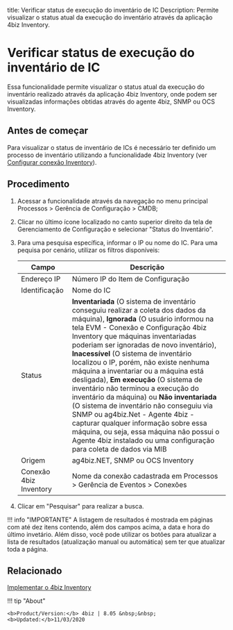 title: Verificar status de execução do inventário de IC
Description: Permite visualizar o status atual da execução do inventário através da aplicação 4biz Inventory.

# Verificar status de execução do inventário de IC

Essa funcionalidade permite visualizar o status atual da execução do inventário realizado através da aplicação 4biz Inventory, onde podem ser visualizadas informações obtidas através do agente 4biz, SNMP ou OCS Inventory.

## Antes de começar

Para visualizar o status de inventário de ICs é necessário ter definido um processo de inventário utilizando a funcionalidade 4biz Inventory (ver [Configurar conexão Inventory][1]).

## Procedimento

1.  Acessar a funcionalidade através da navegação no menu principal
    Processos > Gerência de Configuração > CMDB;

2.  Clicar no último ícone localizado no canto superior direito da tela de
    Gerenciamento de Configuração e selecionar "Status do Inventário".

3.  Para uma pesquisa específica, informar o IP ou nome do IC. Para uma pequisa por cenário, utilizar os filtros disponíveis:

    | Campo | Descrição |
    |-------|-----------|
    |Endereço IP| Número IP do Item de Configuração|
    |Identificação|Nome do IC|
    |Status|**Inventariada** (O sistema de inventário conseguiu realizar a coleta dos dados da máquina), **Ignorada** (O usuário informou na tela EVM - Conexão e Configuração 4biz Inventory que máquinas inventariadas poderiam ser ignoradas de novo inventário), **Inacessível** (O sistema de inventário localizou o IP, porém, não existe nenhuma máquina a inventariar ou a máquina está desligada), **Em execução** (O sistema de inventário não terminou a execução do inventário da máquina) ou **Não inventariada** (O sistema de inventário não conseguiu via SNMP ou ag4biz.Net - Agente 4biz - capturar qualquer informação sobre essa máquina, ou seja, essa máquina não possui o Agente 4biz instalado ou uma configuração para coleta de dados via MIB|
    |Origem|ag4biz.NET, SNMP ou OCS Inventory|
    |Conexão 4biz Inventory|Nome da conexão cadastrada em Processos > Gerência de Eventos > Conexões|

4. Clicar em "Pesquisar" para realizar a busca.

!!! info "IMPORTANTE"
    A listagem de resultados é mostrada em páginas com até dez itens contendo, além dos campos acima, a data e hora do último invetário. Além disso, você pode utilizar os botões para atualizar a lista de resultados (atualização manual ou automática) sem ter que atualizar toda a página.


## Relacionado

[Implementar o 4biz Inventory](/pt-br/4biz-helium/additional-features/add-ons/inventory.html)

!!! tip "About"

    <b>Product/Version:</b> 4biz | 8.05 &nbsp;&nbsp;
    <b>Updated:</b>11/03/2020


[1]:/pt-br/4biz-helium/processes/event/configuration/set-inventory-connection.html